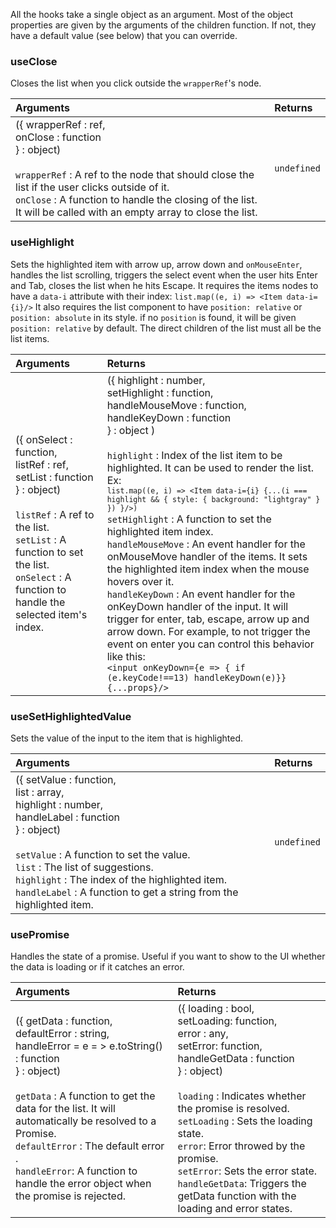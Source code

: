 All the hooks take a single object as an argument. Most of the object properties are given by the arguments of the children function. If not, they have a default value (see below) that you can override.

### useClose

Closes the list when you click outside the `wrapperRef`'s node.

| Arguments                                                                                                                                                                                                                                                                                 | Returns     |
| :---------------------------------------------------------------------------------------------------------------------------------------------------------------------------------------------------------------------------------------------------------------------------------------- | :---------- |
| ({ wrapperRef : ref,<br/>onClose : function<br/>} : object)<br/><br/>`wrapperRef` : A ref to the node that should close the list if the user clicks outside of it.<br/>`onClose` : A function to handle the closing of the list. It will be called with an empty array to close the list. | `undefined` |

### useHighlight

Sets the highlighted item with arrow up, arrow down and `onMouseEnter`, handles the list scrolling, triggers the select event when the user hits Enter and Tab, closes the list when he hits Escape. It requires the items nodes to have a `data-i` attribute with their index:
`list.map((e, i) => <Item data-i={i}/>`
It also requires the list component to have `position: relative` or `position: absolute` in its style. if no `position` is found, it will be given `position: relative` by default. The direct children of the list must all be the list items.

| Arguments                                                                                                                                                                                                                                   | Returns                                                                                                                                                                                                                                                                                                                                                                                                                                                                                                                                                                                                                                                                                                                                                                                                                                                                                                                   |
| :------------------------------------------------------------------------------------------------------------------------------------------------------------------------------------------------------------------------------------------ | :------------------------------------------------------------------------------------------------------------------------------------------------------------------------------------------------------------------------------------------------------------------------------------------------------------------------------------------------------------------------------------------------------------------------------------------------------------------------------------------------------------------------------------------------------------------------------------------------------------------------------------------------------------------------------------------------------------------------------------------------------------------------------------------------------------------------------------------------------------------------------------------------------------------------ |
| ({ onSelect : function,<br/>listRef : ref,<br/>setList : function<br/>} : object)<br/><br/>`listRef` : A ref to the list.<br/>`setList` : A function to set the list.<br/>`onSelect` : A function to handle the selected item's index.<br/> | ({ highlight : number,<br/>setHighlight : function,<br/>handleMouseMove : function,<br/>handleKeyDown : function<br/>} : object )<br/><br/>`highlight` : Index of the list item to be highlighted. It can be used to render the list. Ex:<br/><code>`list.map((e, i) => <Item data-i={i} {...(i === highlight && { style: { background: "lightgray" } }) }/>)`</code> <br/>`setHighlight` : A function to set the highlighted item index.<br/>`handleMouseMove` : An event handler for the onMouseMove handler of the items. It sets the highlighted item index when the mouse hovers over it.<br/>`handleKeyDown` : An event handler for the onKeyDown handler of the input. It will trigger for enter, tab, escape, arrow up and arrow down. For example, to not trigger the event on enter you can control this behavior like this:<br/>`<input onKeyDown={e => { if (e.keyCode!==13) handleKeyDown(e)}} {...props}/>` |

### useSetHighlightedValue

Sets the value of the input to the item that is highlighted.

| Arguments                                                                                                                                                                                                                                                                                                                            | Returns     |
| :----------------------------------------------------------------------------------------------------------------------------------------------------------------------------------------------------------------------------------------------------------------------------------------------------------------------------------- | :---------- |
| ({ setValue : function,<br/>list : array,<br/>highlight : number,<br/>handleLabel : function<br/>} : object)<br/><br/>`setValue` : A function to set the value.<br/>`list` : The list of suggestions.<br/>`highlight` : The index of the highlighted item.<br/>`handleLabel` : A function to get a string from the highlighted item. | `undefined` |

### usePromise

Handles the state of a promise. Useful if you want to show to the UI whether the data is loading or if it catches an error.

| Arguments                                                                                                                                                                                                                                                                                                                                                         | Returns                                                                                                                                                                                                                                                                                                                                                                                                                  |
| :---------------------------------------------------------------------------------------------------------------------------------------------------------------------------------------------------------------------------------------------------------------------------------------------------------------------------------------------------------------- | :----------------------------------------------------------------------------------------------------------------------------------------------------------------------------------------------------------------------------------------------------------------------------------------------------------------------------------------------------------------------------------------------------------------------- |
| ({ getData : function,<br/> defaultError : string,<br/> handleError = e = > e.toString() : function<br/>} : object)<br/><br/>`getData` : A function to get the data for the list. It will automatically be resolved to a Promise.<br/>`defaultError` : The default error .<br/>`handleError`: A function to handle the error object when the promise is rejected. | ({ loading : bool,<br/> setLoading: function,<br/> error : any,<br/> setError: function,<br/> handleGetData : function<br/>} : object)<br/><br/>`loading` : Indicates whether the promise is resolved.<br/>`setLoading` : Sets the loading state.<br/>`error`: Error throwed by the promise.<br/>`setError`: Sets the error state.<br/>`handleGetData`: Triggers the getData function with the loading and error states. |

